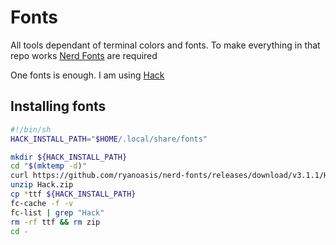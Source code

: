 # Fonts

All tools dependant of terminal colors and fonts.
To make everything in that repo works [Nerd Fonts](https://www.nerdfonts.com/font-downloads) are required

One fonts is enough. I am using [Hack](https://github.com/ryanoasis/nerd-fonts/releases/download/v3.1.1/Hack.zip)


## Installing fonts

```bash
#!/bin/sh
HACK_INSTALL_PATH="$HOME/.local/share/fonts"

mkdir ${HACK_INSTALL_PATH}
cd "$(mktemp -d)"
curl https://github.com/ryanoasis/nerd-fonts/releases/download/v3.1.1/Hack.zip -O hack.zip
unzip Hack.zip
cp *ttf ${HACK_INSTALL_PATH}
fc-cache -f -v
fc-list | grep "Hack"
rm -rf ttf && rm zip
cd -
```